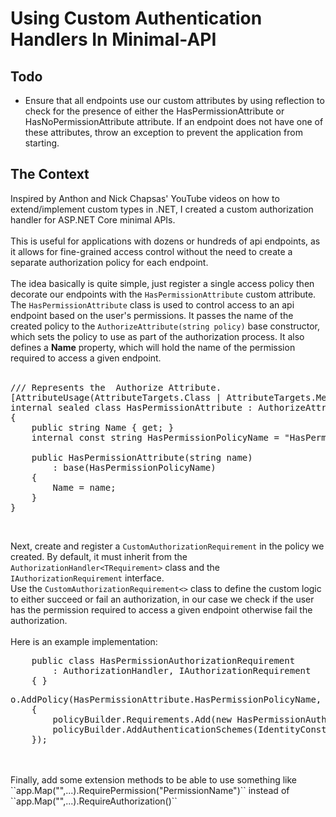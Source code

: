 # Using Custom Authentication Handlers In Minimal-API

## Todo

- Ensure that all endpoints use our custom attributes by using reflection to check for the presence of either the HasPermissionAttribute or HasNoPermissionAttribute attribute. If an endpoint does not have one of these attributes, throw an exception to prevent the application from starting.

## The Context 
Inspired by Anthon and Nick Chapsas' YouTube videos on how to extend/implement custom types in .NET, I created a custom authorization handler for ASP.NET Core minimal APIs.
<br>
<br>
This is useful for applications with dozens or hundreds of api endpoints, as it allows for fine-grained access control without the need to create a separate authorization policy for each endpoint.
<br>
<br>
The idea basically is quite simple, just register a single access policy then decorate our endpoints with the ``HasPermissionAttribute`` custom attribute. <br>
The ``HasPermissionAttribute`` class is used to control access to an api endpoint based on the user's permissions. It passes the name of the created policy to the ``AuthorizeAttribute(string policy)`` base constructor, which sets the policy to use as part of the authorization process. It also defines a **Name** property, which will hold the name of the permission required to access a given endpoint.
<br>
<br>

<pre>
/// Represents the <see cref="HasPermissionAttribute"/> Authorize Attribute.
[AttributeUsage(AttributeTargets.Class | AttributeTargets.Method, AllowMultiple = true)]
internal sealed class HasPermissionAttribute : AuthorizeAttribute
{
    public string Name { get; }
    internal const string HasPermissionPolicyName = "HasPermission";

    public HasPermissionAttribute(string name)
        : base(HasPermissionPolicyName)
    {
        Name = name;
    }
}
</pre>
<br>

Next, create and register a ``CustomAuthorizationRequirement`` in the policy we created. By default, it must inherit from the ``AuthorizationHandler<TRequirement>`` class and the ``IAuthorizationRequirement`` interface. <br>
Use the ``CustomAuthorizationRequirement<>`` class to define the custom logic to either succeed or fail an authorization, in our case we check if the user has the permission required to access a given endpoint otherwise fail the authorization.
<br>
<br>
Here is an example implementation:

<pre>
    public class HasPermissionAuthorizationRequirement 
        : AuthorizationHandler<HasPermissionAuthorizationRequirement>, IAuthorizationRequirement
    { }
</pre>


<pre>
o.AddPolicy(HasPermissionAttribute.HasPermissionPolicyName, policyBuilder =>
    {
        policyBuilder.Requirements.Add(new HasPermissionAuthorizationRequirement());
        policyBuilder.AddAuthenticationSchemes(IdentityConstants.ApplicationScheme);
    });
</pre>

<br>
<br>
Finally, add some extension methods to be able to use something like ``app.Map("",...).RequirePermission("PermissionName")`` instead of ``app.Map("",...).RequireAuthorization()``


